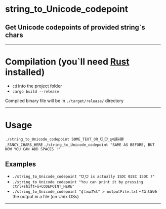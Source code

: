 # string_to_Unicode_codepoint
## Get Unicode codepoints of provided string`s chars 

---

# Compilation (you`ll need [Rust](https://www.rust-lang.org/tools/install) installed)
- `cd` into the project folder
- `cargo build --release`

Compiled binary file will be in `./target/release/` directory

---

# Usage
`./string_to_Unicode_codepoint SOME_TEXT_OR_ᗜˬᗜ_ȿन頿⍅獅_FANCY_CHARS_HERE`
`./string_to_Unicode_codepoint "SAME AS BEFORE, BUT NOW YOU CAN ADD SPACES !"`

## Examples

- `./string_to_Unicode_codepoint "ᗜˬᗜ is actually 15DC 02EC 15DC !"`
- `./string_to_Unicode_codepoint "You can print it by pressing ctrl+shift+u+CODEPOINT_HERE"`
- `./string_to_Unicode_codepoint "ɖ࠴ɴܣͲঙȴ" > outputFile.txt` - to save the output in a file (on Unix OSs)

---
